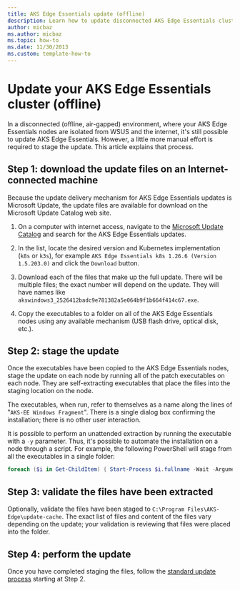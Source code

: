 ```yaml
---
title: AKS Edge Essentials update (offline)
description: Learn how to update disconnected AKS Edge Essentials clusters.
author: micbaz
ms.author: micbaz
ms.topic: how-to
ms.date: 11/30/2013
ms.custom: template-how-to
---
```


# Update your AKS Edge Essentials cluster (offline)

In a disconnected (offline, air-gapped) environment, where your AKS Edge Essentials nodes are isolated from WSUS and the internet, it's still possible to update AKS Edge Essentials. However, a little more manual effort is required to stage the update. This article explains that process.

## Step 1: download the update files on an Internet-connected machine

Because the update delivery mechanism for AKS Edge Essentials updates is Microsoft Update, the update files are available for download on the Microsoft Update Catalog web site.

1. On a computer with internet access, navigate to the [Microsoft Update Catalog](https://www.catalog.update.microsoft.com/Search.aspx?q=aks+edge+essentials) and search for the AKS Edge Essentials updates.

1. In the list, locate the desired version and Kubernetes implementation (`k8s` or `k3s`), for example `AKS Edge Essentials k8s 1.26.6 (Version 1.5.203.0)` and click the `Download` button.

1. Download each of the files that make up the full update.  There will be multiple files; the exact number will depend on the update.  They will have names like `akswindows3_2526412badc9e781382a5e064b9f1b664f414c67.exe`.

1. Copy the executables to a folder on all of the AKS Edge Essentials nodes using any available mechanism (USB flash drive, optical disk, etc.).

## Step 2: stage the update

Once the executables have been copied to the AKS Edge Essentials nodes, stage the update on each node by running all of the patch executables on each node. They are self-extracting executables that place the files into the staging location on the node.  

The executables, when run, refer to themselves as a name along the lines of "`AKS-EE Windows Fragment`". There is a single dialog box confirming the installation; there is no other user interaction.  

It is possible to perform an unattended extraction by running the executable with a `-y` parameter. Thus, it's possible to automate the installation on a node through a script. For example, the following PowerShell will stage from all the executables in a single folder:

```powershell
foreach ($i in Get-ChildItem) { Start-Process $i.fullname -Wait -ArgumentList "-y" }
```

## Step 3: validate the files have been extracted

Optionally, validate the files have been staged to `C:\Program Files\AKS-Edge\update-cache`. The exact list of files and content of the files vary depending on the update; your validation is reviewing that files were placed into the folder.

## Step 4: perform the update

Once you have completed staging the files, follow the [standard update process](/azure/aks/hybrid/aks-edge-howto-update) starting at Step 2.

